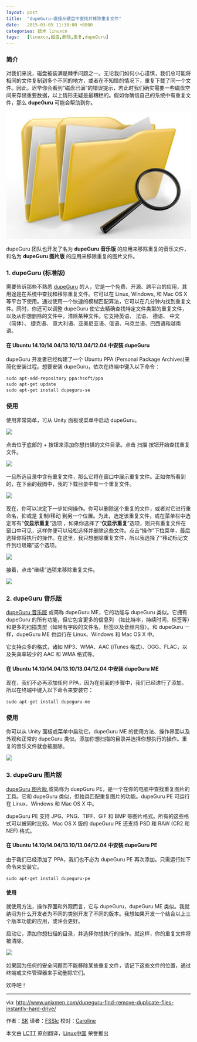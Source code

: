 ```yaml
---
layout: post
title:	"dupeGuru—直接从硬盘中查找并移除重复文件"
date:	2015-03-05 11:38:00 +0800 
categories:	技术 linuxcn 
tags:	[linuxcn,磁盘,删除,重复,dupeGuru]
---
```



### 简介


对我们来说，磁盘被装满是棘手问题之一。无论我们如何小心谨慎，我们总可能将相同的文件复制到多个不同的地方，或者在不知情的情况下，重复下载了同一个文件。因此，迟早你会看到“磁盘已满”的错误提示，若此时我们确实需要一些磁盘空间来存储重要数据，以上情形无疑是最糟糕的。假如你确信自己的系统中有重复文件，那么 **dupeGuru** 可能会帮助到你。


![](/Asserts/Images/album/201503/05/112448pr1b5hgimr88q8yr.jpg)


dupeGuru 团队也开发了名为 **dupeGuru 音乐版** 的应用来移除重复的音乐文件，和名为 **dupeGuru 图片版** 的应用来移除重复的图片文件。


### 1. dupeGuru (标准版)


需要告诉那些不熟悉 [dupeGuru](http://www.hardcoded.net/dupeguru/) 的人，它是一个免费、开源、跨平台的应用，其用途是在系统中查找和移除重复文件。它可以在 Linux, Windows, 和 Mac OS X 等平台下使用。通过使用一个快速的模糊匹配算法，它可以在几分钟内找到重复文件。同时，你还可以调整 dupeGuru 使它去精确查找特定文件类型的重复文件，以及从你想删除的文件中，清除某种文件。它支持英语、 法语、 德语、 中文 （简体）、 捷克语、 意大利语、亚美尼亚语、俄语、乌克兰语、巴西语和越南语。


#### 在 Ubuntu 14.10/14.04/13.10/13.04/12.04 中安装 dupeGuru


dupeGuru 开发者已经构建了一个 Ubuntu PPA (Personal Package Archives)来简化安装过程。想要安装 dupeGuru，依次在终端中键入以下命令：



```
sudo apt-add-repository ppa:hsoft/ppa
sudo apt-get update
sudo apt-get install dupeguru-se

```

### 使用


使用非常简单，可从 Unity 面板或菜单中启动 dupeGuru。


[![](https://camo.githubusercontent.com/e3de88fe1a4345bc3aecd9ad7190fc9875fc3757/68747470733a2f2f313130323034373336302e7273632e63646e37372e6f72672f77702d636f6e74656e742f75706c6f6164732f323031342f31312f64757065477572755f3030372e706e67)](https://camo.githubusercontent.com/e3de88fe1a4345bc3aecd9ad7190fc9875fc3757/68747470733a2f2f313130323034373336302e7273632e63646e37372e6f72672f77702d636f6e74656e742f75706c6f6164732f323031342f31312f64757065477572755f3030372e706e67)


点击位于底部的 + 按钮来添加你想扫描的文件目录。点击 扫描 按钮开始查找重复文件。


[![](https://camo.githubusercontent.com/812b299be8b8e4e90e257ed9e46b0e209ba969f6/68747470733a2f2f313130323034373336302e7273632e63646e37372e6f72672f77702d636f6e74656e742f75706c6f6164732f323031342f31312f64757065477572755f3030382e706e67)](https://camo.githubusercontent.com/812b299be8b8e4e90e257ed9e46b0e209ba969f6/68747470733a2f2f313130323034373336302e7273632e63646e37372e6f72672f77702d636f6e74656e742f75706c6f6164732f323031342f31312f64757065477572755f3030382e706e67)


一旦所选目录中含有重复文件，那么它将在窗口中展示重复文件。正如你所看到的，在下面的截图中，我的下载目录中有一个重复文件。


[![](https://camo.githubusercontent.com/94e0bf070e0f08e5b510c692a3ddb6ac924abebb/68747470733a2f2f313130323034373336302e7273632e63646e37372e6f72672f77702d636f6e74656e742f75706c6f6164732f323031342f31312f64757065477572752d526573756c74735f3030392e706e67)](https://camo.githubusercontent.com/94e0bf070e0f08e5b510c692a3ddb6ac924abebb/68747470733a2f2f313130323034373336302e7273632e63646e37372e6f72672f77702d636f6e74656e742f75706c6f6164732f323031342f31312f64757065477572752d526573756c74735f3030392e706e67)


现在，你可以决定下一步如何操作。你可以删除这个重复的文件，或者对它进行重命名，抑或是 复制/移动 到另一个位置。为此，选定该重复文件，或在菜单栏中选定写有“**仅显示重复**”选项 ，如果你选择了“**仅显示重复**”选项，则只有重复文件在窗口中可见，这样你便可以轻松选择并删除这些文件。点击“操作”下拉菜单，最后选择你将执行的操作。在这里，我只想删除重复文件，所以我选择了“移动标记文件到垃圾箱”这个选项。


[![](https://camo.githubusercontent.com/6ff3c5f5b9accaf60458d5c5c41137ec44c87a51/68747470733a2f2f313130323034373336302e7273632e63646e37372e6f72672f77702d636f6e74656e742f75706c6f6164732f323031342f31312f4d656e755f3031302e706e67)](https://camo.githubusercontent.com/6ff3c5f5b9accaf60458d5c5c41137ec44c87a51/68747470733a2f2f313130323034373336302e7273632e63646e37372e6f72672f77702d636f6e74656e742f75706c6f6164732f323031342f31312f4d656e755f3031302e706e67)


接着，点击“继续”选项来移除重复文件。


[![](https://camo.githubusercontent.com/f165305576c4c42cd820b9605ac45be33edf1772/68747470733a2f2f313130323034373336302e7273632e63646e37372e6f72672f77702d636f6e74656e742f75706c6f6164732f323031342f31312f44656c6574696f6e2d4f7074696f6e735f3031312e706e67)](https://camo.githubusercontent.com/f165305576c4c42cd820b9605ac45be33edf1772/68747470733a2f2f313130323034373336302e7273632e63646e37372e6f72672f77702d636f6e74656e742f75706c6f6164732f323031342f31312f44656c6574696f6e2d4f7074696f6e735f3031312e706e67)


### 2. dupeGuru 音乐版


[dupeGuru 音乐版](http://www.hardcoded.net/dupeguru_me/) 或简称 dupeGuru ME，它的功能与 dupeGuru 类似。它拥有 dupeGuru 的所有功能，但它包含更多的信息列 （如比特率，持续时间，标签等）和更多的扫描类型（如带有字段的文件名，标签以及音频内容）。和 dupeGuru 一样，dupeGuru ME 也运行在 Linux、Windows 和 Mac OS X 中。


它支持众多的格式，诸如 MP3、WMA、AAC (iTunes 格式)、OGG、FLAC，以及失真率较少的 AAC 和 WMA 格式等。


#### 在 Ubuntu 14.10/14.04/13.10/13.04/12.04 中安装 dupeGuru ME


现在，我们不必再添加任何 PPA，因为在前面的步骤中，我们已经进行了添加。所以在终端中键入以下命令来安装它：



```
sudo apt-get install dupeguru-me

```

### 使用


你可以从 Unity 面板或菜单中启动它。dupeGuru ME 的使用方法、操作界面以及外观和正常的 dupeGuru 类似。添加你想扫描的目录并选择你想执行的操作。重复的音乐文件就会被删除。


[![](https://camo.githubusercontent.com/070f3b0cbf186254f6cc67997ce1dcade3fe7f6b/68747470733a2f2f313130323034373336302e7273632e63646e37372e6f72672f77702d636f6e74656e742f75706c6f6164732f323031342f31312f64757065477572752d4d757369632d45646974696f6e2d526573756c74735f3031322e706e67)](https://camo.githubusercontent.com/070f3b0cbf186254f6cc67997ce1dcade3fe7f6b/68747470733a2f2f313130323034373336302e7273632e63646e37372e6f72672f77702d636f6e74656e742f75706c6f6164732f323031342f31312f64757065477572752d4d757369632d45646974696f6e2d526573756c74735f3031322e706e67)


### 3. dupeGuru 图片版


[dupeGuru 图片版](http://www.hardcoded.net/dupeguru_pe/),或简称为 duepGuru PE，是一个在你的电脑中查找重复图片的工具。它和 dupeGuru 类似，但独具匹配重复图片的功能。dupeGuru PE 可运行在 Linux、Windows 和 Mac OS X 中。


dupeGuru PE 支持 JPG、PNG、TIFF、GIF 和 BMP 等图片格式。所有的这些格式可以被同时比较。Mac OS X 版的 dupeGuru PE 还支持 PSD 和 RAW (CR2 和 NEF) 格式。


#### 在 Ubuntu 14.10/14.04/13.10/13.04/12.04 中安装 dupeGuru PE


由于我们已经添加了 PPA，我们也不必为 dupeGuru PE 再次添加。只需运行如下命令来安装它。



```
sudo apt-get install dupeguru-pe

```

#### 使用


就使用方法，操作界面和外观而言，它与 dupeGuru，dupeGuru ME 类似。我就纳闷为什么开发者为不同的类别开发了不同的版本。我想如果开发一个结合以上三个版本功能的应用，或许会更好。


启动它，添加你想扫描的目录，并选择你想执行的操作。就这样，你的重复文件将被清除。


[![](https://camo.githubusercontent.com/61a8afafa557c4ff9d34e82510cc381869cf90cf/68747470733a2f2f313130323034373336302e7273632e63646e37372e6f72672f77702d636f6e74656e742f75706c6f6164732f323031342f31312f64757065477572752d506963747572652d45646974696f6e2d526573756c74735f3031342e706e67)](https://camo.githubusercontent.com/61a8afafa557c4ff9d34e82510cc381869cf90cf/68747470733a2f2f313130323034373336302e7273632e63646e37372e6f72672f77702d636f6e74656e742f75706c6f6164732f323031342f31312f64757065477572752d506963747572652d45646974696f6e2d526573756c74735f3031342e706e67)


如果因为任何的安全问题而不能移除某些重复文件，请记下这些文件的位置，通过终端或文件管理器来手动删除它们。


欢呼吧！




---


via: <http://www.unixmen.com/dupeguru-find-remove-duplicate-files-instantly-hard-drive/>


作者：[SK](http://www.unixmen.com/author/sk/) 译者：[FSSlc](https://github.com/FSSlc) 校对：[Caroline](https://github.com/carolinewuyan)


本文由 [LCTT](https://github.com/LCTT/TranslateProject) 原创翻译，[Linux中国](http://linux.cn/) 荣誉推出
